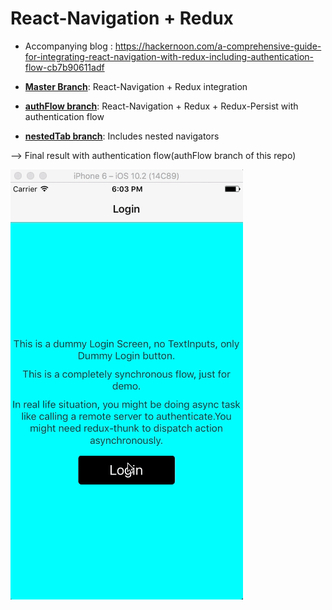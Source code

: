# React-Navigation + Redux

 * Accompanying blog :
 https://hackernoon.com/a-comprehensive-guide-for-integrating-react-navigation-with-redux-including-authentication-flow-cb7b90611adf

 * **[Master Branch](https://github.com/shubhnik/redux-react-navigation)**: React-Navigation + Redux integration

 * **[authFlow branch](https://github.com/shubhnik/redux-react-navigation/tree/authFlow)**: React-Navigation + Redux + Redux-Persist with authentication flow

 * **[nestedTab branch](https://github.com/shubhnik/redux-react-navigation/tree/nestedTab)**:
 Includes nested navigators
 
 --> Final result with authentication flow(authFlow branch of this repo)

![demo](./authFlow.gif)